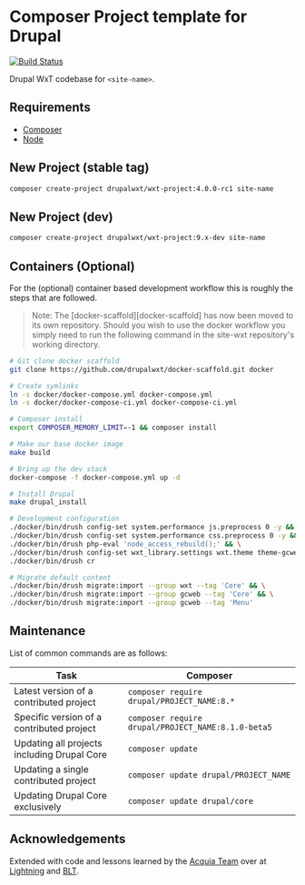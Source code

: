 Composer Project template for Drupal
====================================

[![Build Status][ci-badge]][ci]

Drupal WxT codebase for `<site-name>`.

## Requirements

* [Composer][composer]
* [Node][node]

## New Project (stable tag)

```sh
composer create-project drupalwxt/wxt-project:4.0.0-rc1 site-name
```

## New Project (dev)

```sh
composer create-project drupalwxt/wxt-project:9.x-dev site-name
```

## Containers (Optional)

For the (optional) container based development workflow this is roughly the steps that are followed.

> Note: The [docker-scaffold][docker-scaffold] has now been moved to its own repository. Should you wish to use the docker workflow you simply need to run the following command in the site-wxt repository's working directory.

```sh
# Git clone docker scaffold
git clone https://github.com/drupalwxt/docker-scaffold.git docker

# Create symlinks
ln -s docker/docker-compose.yml docker-compose.yml
ln -s docker/docker-compose-ci.yml docker-compose-ci.yml

# Composer install
export COMPOSER_MEMORY_LIMIT=-1 && composer install

# Make our base docker image
make build

# Bring up the dev stack
docker-compose -f docker-compose.yml up -d

# Install Drupal
make drupal_install

# Development configuration
./docker/bin/drush config-set system.performance js.preprocess 0 -y && \
./docker/bin/drush config-set system.performance css.preprocess 0 -y && \
./docker/bin/drush php-eval 'node_access_rebuild();' && \
./docker/bin/drush config-set wxt_library.settings wxt.theme theme-gcweb -y && \
./docker/bin/drush cr

# Migrate default content
./docker/bin/drush migrate:import --group wxt --tag 'Core' && \
./docker/bin/drush migrate:import --group gcweb --tag 'Core' && \
./docker/bin/drush migrate:import --group gcweb --tag 'Menu'
```

## Maintenance

List of common commands are as follows:

| Task                                            | Composer                                               |
|-------------------------------------------------|--------------------------------------------------------|
| Latest version of a contributed project         | ```composer require drupal/PROJECT_NAME:8.*```         |
| Specific version of a contributed project       | ```composer require drupal/PROJECT_NAME:8.1.0-beta5``` |
| Updating all projects including Drupal Core     | ```composer update```                                  |
| Updating a single contributed project           | ```composer update drupal/PROJECT_NAME```              |
| Updating Drupal Core exclusively                | ```composer update drupal/core```                      |

## Acknowledgements

Extended with code and lessons learned by the [Acquia Team](https://acquia.com) over at [Lightning](https://github.com/acquia/lightning) and [BLT](https://github.com/acquia/blt).

<!-- Links Referenced -->

[ci]:                       https://travis-ci.org/drupalwxt/site-wxt
[ci-badge]:                 https://travis-ci.org/drupalwxt/site-wxt.svg?branch=8.x
[composer]:                 https://getcomposer.org
[node]:                     https://nodejs.org
[docker-scaffold-readme]:   https://github.com/drupal-composer-ext/drupal-scaffold-docker/blob/8.x/README.md
[docker-readme]:            https://github.com/drupal-composer-ext/drupal-scaffold-docker/blob/8.x/template/docker/README.md
